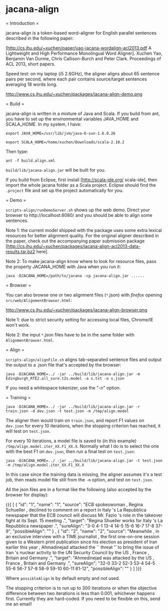 # jacana-align


= Introduction =

jacana-align is a token-based word-aligner for English parallel sentences described in the following paper:

[http://cs.jhu.edu/~xuchen/paper/yao-jacana-wordalign-acl2013.pdf A Lightweight and High Performance Monolingual Word Aligner].
Xuchen Yao, Benjamin Van Durme, Chris Callison-Burch and Peter Clark.
Proceedings of ACL 2013, short papers.

Speed test: on my laptop (i5 2.6GHz), the aligner aligns about 65 sentence pairs per second, where each pair contains source/target sentences averaging 18 words long.

http://www.cs.jhu.edu/~xuchen/packages/jacana-align-demo.png

= Build =

jacana-align is written in a mixture of Java and Scala. If you build from ant, you have to set up the environmental variables JAVA_HOME and SCALA_HOME. In my system, I have:

`export JAVA_HOME=/usr/lib/jvm/java-6-sun-1.6.0.26`

`export SCALA_HOME=/home/xuchen/Downloads/scala-2.10.2`

Then type:

`ant -f build.align.xml`

`build/lib/jacana-align.jar` will be built for you.

If you build from Eclipse, first install [http://scala-ide.org/ scala-ide], then import the whole jacana folder as a Scala project. Eclipse should find the `.project` file and set up the project automatically for you.

= Demo =

`scripts-align/runDemoServer.sh` shows up the web demo. Direct your browser to http://localhost:8080/ and you should be able to align some sentences.

Note 1: the current model shipped with the package uses some extra lexical resources for better alignment quality. For the original aligner described in the paper, check out the accompanying paper submission package [http://cs.jhu.edu/~xuchen/packages/jacana-align-acl2013-data-results.tar.bz2 here].

Note 2: To make jacana-align know where to look for resource files, pass the property JACANA_HOME with Java when you run it:

`java -DJACANA_HOME=/path/to/jacana -cp jacana-align.jar ......`

= Browser =

You can also browse one or two alignment files (`*`.json) with *firefox* opening `src/web/AlignmentBrowser.html`:

http://www.cs.jhu.edu/~xuchen/packages/jacana-align-browser.png


Note 1: due to strict security setting for accessing local files, Chrome/IE won't work.

Note 2: the input `*`.json files have to be in the same folder with `AlignmentBrowser.html`.

= Align =

`scripts-align/alignFile.sh` aligns tab-separated sentence files and output the output to a .json file that's accepted by the browser:

`java -DJACANA_HOME=../ -jar ../build/lib/jacana-align.jar -m Edingburgh_RTE2.all_sure.t2s.model -a s.txt -o s.json`

If you need a whitespace tokenizer, use the "-n" option.

= Training =

`java -DJACANA_HOME=../ -jar ../build/lib/jacana-align.jar -r train.json -d dev.json -t test.json -m /tmp/align.model`

The aligner then would train on `train.json`, and report F1 values on `dev.json` for every 10 iterations, when the stopping criterion has reached, it will test on `test.json`. 

For every 10 iterations, a model file is saved to (in this example) `/tmp/align.model.iter_XX.F1_XX.X`. Normally what I do is to select the one with the best F1 on `dev.json`, then run a final test on `test.json`:

`java -DJACANA_HOME=../ -jar ../build/lib/jacana-align.jar -t test.json -m /tmp/align.model.iter_XX.F1_XX.X`

In this case since the training data is missing, the aligner assumes it's a test job, then reads model file still from the `-m` option, and test on `test.json`.

All the json files are in a format like the following (also accepted by the browser for display):

{{{
[
        {
        "id": "1",
        "name": "1",
        "source": "ECB spokeswoman , Regina Schueller , declined to comment on a report in Italy 's La Repubblica newspaper that the ECB council will discuss Mr. Fazio 's role in the takeover fight at its Sept. 15 meeting .",
        "target": "Regina Shueller works for Italy 's La Repubblica newspaper .",
        "sureAlign": "3-0 4-1 13-4 14-5 15-6 16-7 17-8 37-9",
        "possibleAlign": ""
        }
        ,
        {
        "id": "2",
        "name": "2",
        "source": "Meanwhile , in an exclusive interview with a TIME journalist , the first one-on-one session given to a Western print publication since his election as president of Iran earlier this year , Ahmadinejad attacked the `` threat '' to bring the issue of Iran 's nuclear activity to the UN Security Council by the US , France , Britain and Germany .",
        "target": "Ahmedinejad was attacked by the US , France , Britain and Germany .",
        "sureAlign": "32-0 33-2 52-3 53-4 54-5 55-6 56-7 57-8 58-9 59-10 60-11 61-12",
        "possibleAlign": ""
        }
]
}}}

Where `possibleAlign` is by default empty and not used.

The stopping criterion is to run up to 300 iterations or when the objective difference between two iterations is less than 0.001, whichever happens first. Currently they are hard-coded. If you need to be flexible on this, send me an email!
